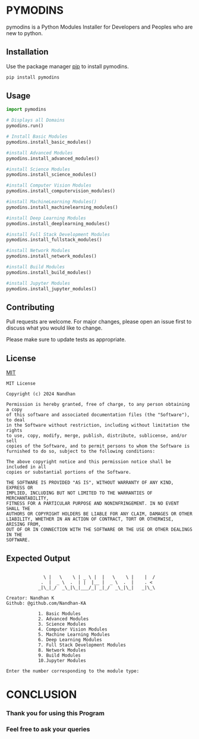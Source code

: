 # PYMODINS

pymodins is a Python Modules Installer for Developers and Peoples who are new to python.

## Installation

Use the package manager [pip](https://pip.pypa.io/en/stable/) to install pymodins.

```bash
pip install pymodins
```

## Usage

```python
import pymodins

# Displays all Domains
pymodins.run()

# Install Basic Modules
pymodins.install_basic_modules()

#install Advanced Modules
pymodins.install_advanced_modules()

#install Science Modules
pymodins.install_science_modules()

#install Computer Vision Modules
pymodins.install_computervision_modules()

#install MachineLearning Modules()
pymodins.install_machinelearning_modules()

#install Deep Learning Modules
pymodins.install_deeplearning_modules()

#install Full Stack Development Modules
pymodins.install_fullstack_modules()

#install Network Modules
pymodins.install_network_modules()

#install Build Modules
pymodins.install_build_modules()

#install Jupyter Modules
pymodins.install_jupyter_modules()

```

## Contributing

Pull requests are welcome. For major changes, please open an issue first
to discuss what you would like to change.

Please make sure to update tests as appropriate.

## License

[MIT](https://choosealicense.com/licenses/mit/)
```
MIT License

Copyright (c) 2024 Nandhan

Permission is hereby granted, free of charge, to any person obtaining a copy
of this software and associated documentation files (the "Software"), to deal
in the Software without restriction, including without limitation the rights
to use, copy, modify, merge, publish, distribute, sublicense, and/or sell
copies of the Software, and to permit persons to whom the Software is
furnished to do so, subject to the following conditions:

The above copyright notice and this permission notice shall be included in all
copies or substantial portions of the Software.

THE SOFTWARE IS PROVIDED "AS IS", WITHOUT WARRANTY OF ANY KIND, EXPRESS OR
IMPLIED, INCLUDING BUT NOT LIMITED TO THE WARRANTIES OF MERCHANTABILITY,
FITNESS FOR A PARTICULAR PURPOSE AND NONINFRINGEMENT. IN NO EVENT SHALL THE
AUTHORS OR COPYRIGHT HOLDERS BE LIABLE FOR ANY CLAIM, DAMAGES OR OTHER
LIABILITY, WHETHER IN AN ACTION OF CONTRACT, TORT OR OTHERWISE, ARISING FROM,
OUT OF OR IN CONNECTION WITH THE SOFTWARE OR THE USE OR OTHER DEALINGS IN THE
SOFTWARE.
```

## Expected Output

```

              \ |   \    \ | _ \ |  |   \    \ |    |  / 
             .  |  _ \  .  | |  |__ |  _ \  .  |    . <  
            _|\_|_/  _\_|\_|___/_| _|_/  _\_|\_|   _|\_\ 

Creator: Nandhan K
Github: @github.com/Nandhan-KA

            1. Basic Modules
            2. Advanced Modules
            3. Science Modules
            4. Computer Vision Modules
            5. Machine Learning Modules
            6. Deep Learning Modules
            7. Full Stack Development Modules
            8. Network Modules
            9. Build Modules
            10.Jupyter Modules

Enter the number corresponding to the module type:
```

# CONCLUSION
### Thank you for using this Program
### Feel free to ask your queries